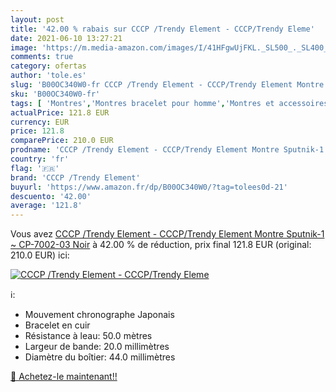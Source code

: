 ```yaml
---
layout: post
title: '42.00 % rabais sur CCCP /Trendy Element - CCCP/Trendy Eleme'
date: 2021-06-10 13:27:21
image: 'https://m.media-amazon.com/images/I/41HFgwUjFKL._SL500_._SL400_.jpg'
comments: true
category: ofertas
author: 'tole.es'
slug: 'B00OC340W0-fr CCCP /Trendy Element - CCCP/Trendy Element Montre...'
sku: 'B00OC340W0-fr'
tags: [ 'Montres','Montres bracelet pour homme','Montres et accessoires','Montres homme','cccp /trendy element', ]
actualPrice: 121.8 EUR
currency: EUR
price: 121.8
comparePrice: 210.0 EUR
prodname: 'CCCP /Trendy Element - CCCP/Trendy Element Montre Sputnik-1 ~ CP-7002-03 Noir'
country: 'fr'
flag: '🇫🇷'
brand: 'CCCP /Trendy Element'
buyurl: 'https://www.amazon.fr/dp/B00OC340W0/?tag=tolees0d-21'
descuento: '42.00'
average: '121.8'
---
```


Vous avez [CCCP /Trendy Element - CCCP/Trendy Element Montre Sputnik-1 ~ CP-7002-03 Noir](https://www.amazon.fr/dp/B00OC340W0/?tag=tolees0d-21)  à  42.00 % de réduction, prix final  121.8 EUR (original: 210.0 EUR) ici:

[![CCCP /Trendy Element - CCCP/Trendy Eleme](https://m.media-amazon.com/images/I/41HFgwUjFKL._SL500_._SL400_.jpg)](https://www.amazon.fr/dp/B00OC340W0/?tag=tolees0d-21)

ℹ️:

- Mouvement chronographe Japonais
- Bracelet en cuir
- Résistance à leau: 50.0 mètres
- Largeur de bande: 20.0 millimètres
- Diamètre du boîtier: 44.0 millimètres

[🛒 Achetez-le maintenant!!](https://www.amazon.fr/dp/B00OC340W0/?tag=tolees0d-21)
